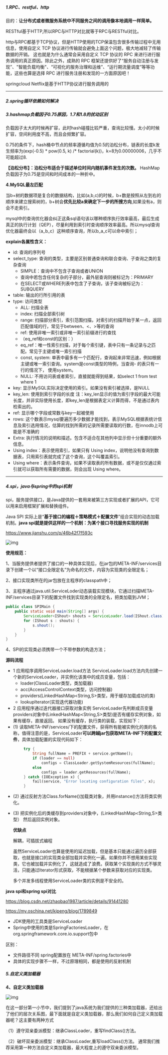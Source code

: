 ##### **1.RPC、restful、http**

目的：**让分布式或者微服务系统中不同服务之间的调用像本地调用一样简单。**

RESTful基于HTTP,所以RPC与HTTP对比就等于RPC与RESTful对比。

http与RPC都基于TCP协议，但是HTTP使用的TCP保温包含很多传输过程中无用信息，使用自定义 TCP 协议进行传输就会避免上面这个问题，极大地减轻了传输数据的开销。 这也就是为什么通常会采用自定义 TCP 协议的 RPC 来进行进行服务调用的真正原因。除此之外，成熟的 RPC 框架还提供好了“服务自动注册与发现”、"智能负载均衡"、“可视化的服务治理和运维”、“运行期流量调度”等等功能，这些也算是选择 RPC 进行服务注册和发现的一方面原因吧！

springcloud Netflix是基于HTTP协议进行服务调用的

****

##### 2.spring循环依赖如何解决

##### 3.hashmap负载因子0.75原因，1.7和1.8的扰动区别

负载因子太大的时候再扩容，此时hash碰撞比较严重，查询比较慢。太小的时候扩容，空间利用度不高，而且会频繁扩容。

0.75的条件下，hash桶中节点的频率遵循均值为0.5的泊松分布，链表的长度k发生频率为(exp(-0.5) * pow(0.5, k) /* factorial(k))，k=8为0.00000006，几乎不可能超过8.

**【泊松分布】：泊松分布适合于描述单位时间内随机事件发生的次数。**
HashMap负载因子为0.75是空间和时间成本的一种折中。

**4.MySQL最左匹配**

当b+树的数据项是复合的数据结构，比如(a,b,c)的时候，b+数是按照从左到右的顺序来建立搜索树的，b+树会**优先比较a来确定下一步的所搜方向**,如果没有a，则会不走索引。

mysql中的查询优化器会纠正这条sql语句该以哪种顺序执行效率最高，最后生成真正的执行计划（QEP），尽量利用到索引时查询顺序效率最高。所以mysql查询优化器最终会以（a_b_c）这种顺序查询，所以b_a_c可以命中索引；



**explain各属性含义：**

- id: 查询的序列号
- select_type: 查询的类型，主要是区别普通查询和联合查询、子查询之类的复杂查询
  - SIMPLE：查询中不包含子查询或者UNION
  - 查询中若包含任何复杂的子部分，最外层查询则被标记为：PRIMARY
  - 在SELECT或WHERE列表中包含了子查询，该子查询被标记为：SUBQUERY
- table: 输出的行所引用的表
- type: 访问类型
  - ALL: 扫描全表
  - index: 扫描全部索引树
  - range: 扫描部分索引，索引范围扫描，对索引的扫描开始于某一点，返回匹配值域的行，常见于between、<、>等的查询
  - ref: 使用非唯一索引或非唯一索引前缀进行的查找
  - （eq_ref和const的区别：）
  - eq_ref：唯一性索引扫描，对于每个索引键，表中只有一条记录与之匹配。常见于主键或唯一索引扫描
  - const, system: 单表中最多有一个匹配行，查询起来非常迅速，例如根据主键或唯一索引查询。system是const类型的特例，当查询- 的表只有一行的情况下， 使用system。
  - NULL: 不用访问表或者索引，直接就能得到结果，如select 1 from test where 1
- key: 显示MySQL实际决定使用的索引。如果没有索引被选择，是NULL
- key_len: 使用到索引字段的长度
  注：key_len显示的值为索引字段的最大可能长度，并非实际使用长度，即key_len是根据表定义计算而得，不是通过表内检索出的。
- ref: 显示哪个字段或常数与key一起被使用
- rows: 这个数表示mysql要遍历多少数据才能找到，表示MySQL根据表统计信息及索引选用情况，估算的找到所需的记录所需要读取的行数，在innodb上可能是不准确的
- Extra: 执行情况的说明和描述。包含不适合在其他列中显示但十分重要的额外信息。
- Using index：表示使用索引，如果只有 Using index，说明他没有查询到数据表，只用索引表就完成了这个查询，这个叫覆盖索引。
- Using where：表示条件查询，如果不读取表的所有数据，或不是仅仅通过索引就可以获取所有需要的数据，则会出现 Using where。

****

##### 4.spi，java与spring中的spi机制



spi，服务提供接口，是Java提供的一套用来被第三方实现或者扩展的API，它可以用来启用框架扩展和替换组件。

Java SPI 实际上是“**基于接口的编程＋策略模式＋配置文件**”组合实现的动态加载机制。**java spi就是提供这样的一个机制：为某个接口寻找服务实现的机制**

https://www.jianshu.com/p/46b42f7f593c

![img](https://upload-images.jianshu.io/upload_images/5618238-5d8948367cb9b18e.png?imageMogr2/auto-orient/strip|imageView2/2/format/webp)

**使用规范：**

1、当服务提供者提供了接口的一种具体实现后，在jar包的META-INF/services目录下创建一个以“接口全限定名”为命名的文件，内容为实现类的全限定名；

2、接口实现类所在的jar包放在主程序的classpath中；

3、主程序通过java.util.ServiceLoder动态装载实现模块，它通过扫描META-INF/services目录下的配置文件找到实现类的全限定名，把类加载到JVM；

```java
public class SPIMain {
    public static void main(String[] args) {
        ServiceLoader<IShout> shouts = ServiceLoader.load(IShout.class);
        for (IShout s : shouts) {
            s.shout();
        }
    }
}
```

4、SPI的实现类必须携带一个不带参数的构造方法；

**源码流程**

- 1 应用程序调用ServiceLoader.load方法
   ServiceLoader.load方法内先创建一个新的ServiceLoader，并实例化该类中的成员变量，包括：
  - loader(ClassLoader类型，类加载器)
  - acc(AccessControlContext类型，访问控制器)
  - providers(LinkedHashMap<String,S>类型，用于缓存加载成功的类)
  - lookupIterator(实现迭代器功能)
- 2 应用程序通过迭代器接口获取对象实例
   ServiceLoader先判断成员变量providers对象中(LinkedHashMap<String,S>类型)是否有缓存实例对象，如果有缓存，直接返回。
   如果没有缓存，执行类的装载，实现如下：
- (1) 读取META-INF/services/下的配置文件，获得所有能被实例化的类的名称，值得注意的是，ServiceLoader**可以跨越jar包获取META-INF下的配置文件**，具体加载配置的实现代码如下：



```dart
        try {
            String fullName = PREFIX + service.getName();
            if (loader == null)
                configs = ClassLoader.getSystemResources(fullName);
            else
                configs = loader.getResources(fullName);
        } catch (IOException x) {
            fail(service, "Error locating configuration files", x);
        }
```

- (2) 通过反射方法Class.forName()加载类对象，并用instance()方法将类实例化。

- (3) 把实例化后的类缓存到providers对象中，(LinkedHashMap<String,S>类型）
   然后返回实例对象。

  **优缺点**

  解耦，可插拔式编程

  虽然ServiceLoader也算是使用的延迟加载，但是基本只能通过遍历全部获取，也就是接口的实现类全部加载并实例化一遍。如果你并不想用某些实现类，它也被加载并实例化了，这就造成了浪费。获取某个实现类的方式不够灵活，只能通过Iterator形式获取，不能根据某个参数来获取对应的实现类。

  多个并发多线程使用ServiceLoader类的实例是不安全的。

  

**java spi和spring spi对比**

https://blog.csdn.net/zhaobao1987/article/details/91441280

https://my.oschina.net/kipeng/blog/1789849

- JDK使用的工具类是ServiceLoader
- Spring中使用的类是SpringFactoriesLoader，在org.springframework.core.io.support包中

区别：

- 文件路径不同 spring配置放在 META-INF/spring.factories中
- 具体的实现步骤不一样，不过原理相同，都是使用的反射机制

##### 5.自定义类加载器

**4、自定义类加载器**

![img](https://pics1.baidu.com/feed/eaf81a4c510fd9f950e68758c03f2f2e2834a422.jpeg?token=df76c19dfd873594da9128e32f646978&s=49A01D7213AFC0E840F5BDC70000C0A1)

在这一部分第一小节中，我们提到了java系统为我们提供的三种类加载器，还给出了他们的层次关系图，最下面就是自定义类加载器，那么我们如何自己定义类加载器呢？这主要有两种方式

（1）遵守双亲委派模型：继承ClassLoader，重写findClass()方法。

（2）破坏双亲委派模型：继承ClassLoader,重写loadClass()方法。 通常我们推荐采用第一种方法自定义类加载器，最大程度上的遵守双亲委派模型。